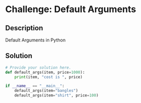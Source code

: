 # Challenge: Default Arguments

## Description

Default Arguments in Python 

## Solution

```python
# Provide your solution here.
def default_args(item, price=1000):
    print(item, "cost is ", price)

if __name__ == "__main__":
    default_args(item="bangles")
    default_args(item="shirt", price=100)

